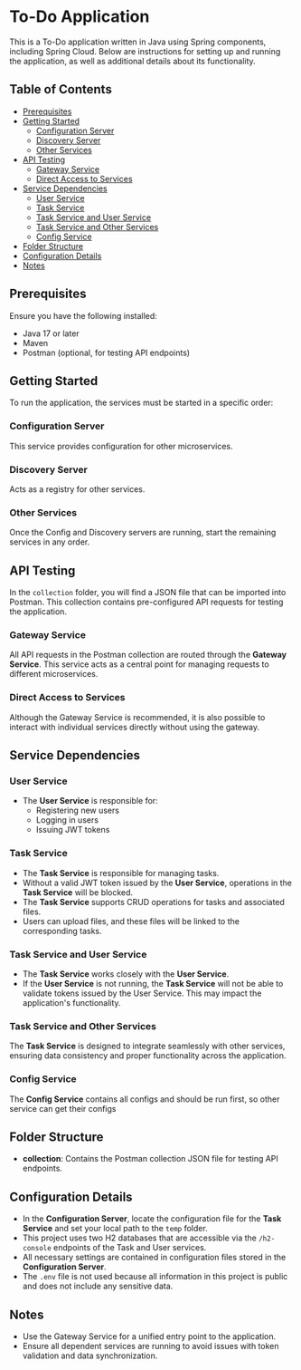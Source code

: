 # To-Do Application

This is a To-Do application written in Java using Spring components, including Spring Cloud. Below are instructions for setting up and running the application, as well as additional details about its functionality.

## Table of Contents
- [Prerequisites](#prerequisites)
- [Getting Started](#getting-started)
    - [Configuration Server](#configuration-server)
    - [Discovery Server](#discovery-server)
    - [Other Services](#other-services)
- [API Testing](#api-testing)
    - [Gateway Service](#gateway-service)
    - [Direct Access to Services](#direct-access-to-services)
- [Service Dependencies](#service-dependencies)
    - [User Service](#user-service)
    - [Task Service](#task-service)
    - [Task Service and User Service](#task-service-and-user-service)
    - [Task Service and Other Services](#task-service-and-other-services)
    - [Config Service](#config-service)
- [Folder Structure](#folder-structure)
- [Configuration Details](#configuration-details)
- [Notes](#notes)

## Prerequisites
Ensure you have the following installed:
- Java 17 or later
- Maven
- Postman (optional, for testing API endpoints)

## Getting Started
To run the application, the services must be started in a specific order:

### Configuration Server
This service provides configuration for other microservices.

### Discovery Server
Acts as a registry for other services.

### Other Services
Once the Config and Discovery servers are running, start the remaining services in any order.

## API Testing
In the `collection` folder, you will find a JSON file that can be imported into Postman. This collection contains pre-configured API requests for testing the application.

### Gateway Service
All API requests in the Postman collection are routed through the **Gateway Service**. This service acts as a central point for managing requests to different microservices.

### Direct Access to Services
Although the Gateway Service is recommended, it is also possible to interact with individual services directly without using the gateway.

## Service Dependencies

### User Service
- The **User Service** is responsible for:
    - Registering new users
    - Logging in users
    - Issuing JWT tokens

### Task Service
- The **Task Service** is responsible for managing tasks.
- Without a valid JWT token issued by the **User Service**, operations in the **Task Service** will be blocked.
- The **Task Service** supports CRUD operations for tasks and associated files.
- Users can upload files, and these files will be linked to the corresponding tasks.

### Task Service and User Service
- The **Task Service** works closely with the **User Service**.
- If the **User Service** is not running, the **Task Service** will not be able to validate tokens issued by the User Service. This may impact the application's functionality.

### Task Service and Other Services
The **Task Service** is designed to integrate seamlessly with other services, ensuring data consistency and proper functionality across the application.

### Config Service
The **Config Service** contains all configs and should be run first, so other service can get their configs 

## Folder Structure
- **collection**: Contains the Postman collection JSON file for testing API endpoints.

## Configuration Details
- In the **Configuration Server**, locate the configuration file for the **Task Service** and set your local path to the `temp` folder.
- This project uses two H2 databases that are accessible via the `/h2-console` endpoints of the Task and User services.
- All necessary settings are contained in configuration files stored in the **Configuration Server**.
- The `.env` file is not used because all information in this project is public and does not include any sensitive data.

## Notes
- Use the Gateway Service for a unified entry point to the application.
- Ensure all dependent services are running to avoid issues with token validation and data synchronization.

